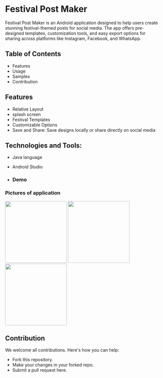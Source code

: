 # Festival Post Maker

Festival Post Maker is an Android application designed to help users create stunning festival-themed posts for social media. The app offers pre-designed templates, customization tools, and easy export options for sharing across platforms like Instagram, Facebook, and WhatsApp.

## Table of Contents
- Features
- Usage
- Samples
- Contribution

## Features
- Relative Layout
- splash screen
- Festival Templates
- Customizable Options
- Save and Share: Save designs locally or share directly on social media

## Technologies and Tools:
- Java language
- Android Studio

- ### Demo



### Pictures of application 

<img src="" width="200"/>
<img src="" width="200"/>
<img src="" width="200"/>

## Contribution
We welcome all contributions. Here's how you can help:

- Fork this repository.
- Make your changes in your forked repo.
- Submit a pull request here.
